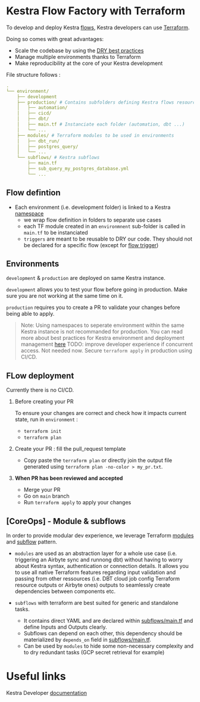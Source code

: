 # Kestra Flow Factory with Terraform

To develop and deploy Kestra [flows](https://kestra.io/docs/workflow-components/flow), Kestra developers can use [Terraform](https://kestra.io/docs/terraform/guides/configurations).

Doing so comes with great advantages:

- Scale the codebase by using the [DRY best practices](https://en.wikipedia.org/wiki/Don%27t_repeat_yourself)
- Manage multiple environments thanks to Terraform
- Make reproducibility at the core of your Kestra development

File structure follows :

```YAML
.
└── environment/
    ├── development
    ├── production/ # Contains subfolders defining Kestra flows resources
    │   ├── automation/
    │   ├── cicd/
    │   ├── dbt/
    │   ├── main.tf # Instanciate each folder (automation, dbt ...)
    │   └── ...
    ├── modules/ # Terraform modules to be used in environments
    │   ├── dbt_run/
    │   ├── postgres_query/
    │   └── ...
    └── subflows/ # Kestra subflows
        ├── main.tf
        ├── sub_query_my_postgres_database.yml
        └── ...
```

## Flow defintion

- Each environment (i.e. development folder) is linked to a Kestra [namespace](https://kestra.io/docs/workflow-components/namespace)
  - we wrap flow definition in folders to separate use cases
  - each TF module created in an `environmnent` sub-folder is called in `main.tf` to be instanciated
  - `triggers` are meant to be reusable to DRY our code. They should not be declared for a specific flow (except for [flow trigger](https://kestra.io/docs/workflow-components/triggers/flow-trigger))

## Environments

`development` & `production` are deployed on same Kestra instance.

`development` allows you to test your flow before going in production. Make sure you are not working at the same time on it.

`production` requires you to create a PR to validate your changes before being able to apply.
> Note: Using namespaces to seperate environment within the same Kestra instance is not recommanded for production. You can read more about best practices for Kestra environment and deployment management [here](https://kestra.io/docs/best-practices/from-dev-to-prod)
>TODO: improve developer experience if concurrent access. Not needed now. Secure `terraform apply` in production using CI/CD.

## FLow deployment

Currently there is no CI/CD.

1. Before creating your PR

    To ensure your changes are correct and check how it impacts current state, run in `environment` :
   - `terraform init`
   - `terraform plan`

2. Create your PR : fill the pull_request template

    - Copy paste the `terraform plan` or directly join the output file generated using `terraform plan -no-color > my_pr.txt`.

3. **When PR has been reviewed and accepted**

    - Merge your PR
    - Go on `main` branch
    - Run `terraform apply` to apply your changes

## [CoreOps] - Module & subflows

In order to provide modular dev experience, we leverage Terraform [modules](https://developer.hashicorp.com/terraform/language/modules/develop) and [subflow](https://kestra.io/docs/workflow-components/subflows) pattern.

- `modules` are used as an abstraction layer for a whole use case (i.e. triggering an Airbyte sync and runnong dbt) without having to worry about Kestra syntax, authentication or connection details. It allows you to use all native Terraform features regarding input validation and passing from other ressources (i.e. DBT cloud job config Terraform resource outputs or Airbyte ones) outputs to seamlessly create dependencies between components etc.

- `subflows` with terraform are best suited for generic and standalone tasks.
  - It contains direct YAML and are declared within [subflows/main.tf](subflows/main.tf) and define Inputs and Outputs clearly.
  - Subflows can depend on each other, this dependency should be materialized by `depends_on` field in [subflows/main.tf](subflows/main.tf).
  - Can be used by `modules` to hide some non-necessary complexity and to dry redundant tasks (GCP secret retrieval for example)

# Useful links

Kestra Developer [documentation](https://kestra.io/docs/developer-guide)
